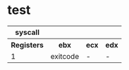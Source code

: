 # test

<table>
  <tr>
    <th>syscall</th>
  </tr>
  <tr>
    <th>Registers</th>
    <th>ebx</th>
    <th>ecx</th>
    <th>edx</th>
  </tr>
  <tr>
    <td>1</td>
    <td>exitcode</td>
    <td>-</td>
    <td>-</td>
  </tr>
</table>
